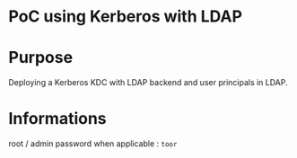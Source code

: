 PoC using Kerberos with LDAP
============================

# Purpose

Deploying a Kerberos KDC with LDAP backend and user principals in LDAP.

# Informations

root / admin password when applicable : `toor`
